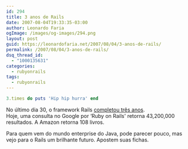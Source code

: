 ```yaml
---
id: 294
title: 3 anos de Rails
date: 2007-08-04T19:33:35-03:00
author: Leonardo Faria
ogImage: /images/og-images/294.png
layout: post
guid: https://leonardofaria.net/2007/08/04/3-anos-de-rails/
permalink: /2007/08/04/3-anos-de-rails/
dsq_thread_id:
  - "1000135631"
categories:
  - rubyonrails
tags:
  - rubyonrails
---
```


```ruby
3.times do puts 'Hip hip hurra' end
```

No último dia 30, o framework Rails [completou três anos](http://weblog.rubyonrails.org/2007/7/30/happy-3-year-anniversary-rails).  
Hoje, uma consulta no Google por &#8216;Ruby on Rails' retorna 43,200,000 resultados. A Amazon retorna 108 livros.

Para quem vem do mundo enterprise do Java, pode parecer pouco, mas vejo para o Rails um brilhante futuro. Apostem suas fichas.
